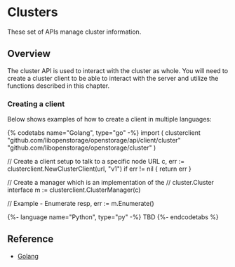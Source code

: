# Clusters

These set of APIs manage cluster information.

## Overview
The cluster API is used to interact with the cluster as whole. You will need to create a cluster client to be able to interact with the server and utilize the functions described in this chapter.

### Creating a client
Below shows examples of how to create a client in multiple languages:

{% codetabs name="Golang", type="go" -%}
import (
    clusterclient "github.com/libopenstorage/openstorage/api/client/cluster"
	"github.com/libopenstorage/openstorage/cluster"
)

// Create a client setup to talk to a specific node URL
c, err := clusterclient.NewClusterClient(url, "v1")
if err != nil {
    return err
}

// Create a manager which is an implementation of the
// cluster.Cluster interface
m := clusterclient.ClusterManager(c)

// Example - Enumerate
resp, err := m.Enumerate()

{%- language name="Python", type="py" -%}
TBD
{%- endcodetabs %}


## Reference

* [Golang](https://godoc.org/github.com/libopenstorage/openstorage/cluster#Cluster)